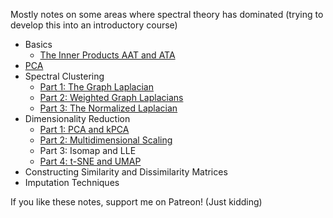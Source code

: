 Mostly notes on some areas where spectral theory has dominated (trying to develop this into an introductory course)

- Basics
   - [The Inner Products AAT and ATA](https://kalngyk.github.io/doc/AAT%20and%20ATA.pdf)
- [PCA](https://kalngyk.github.io/doc/Spectral%20theory%20basis%20of%20PCA.pdf)
- Spectral Clustering
   - [Part 1: The Graph Laplacian](https://kalngyk.github.io/doc/Spectral%20Clustering%20Pt1.pdf)
   - [Part 2: Weighted Graph Laplacians](https://kalngyk.github.io/doc/Spectral%20Clustering%20Pt2.pdf)
   - [Part 3: The Normalized Laplacian](https://kalngyk.github.io/doc/Spectral%20Clustering%20Pt3.pdf)
- Dimensionality Reduction
   - [Part 1: PCA and kPCA](https://kalngyk.github.io/doc/Dimensionality%20Reduction%20Pt1.pdf) 
   - [Part 2: Multidimensional Scaling](https://kalngyk.github.io/doc/Dimensionality%20Reduction%20Pt2.pdf) 
   - Part 3: Isomap and LLE
   - [Part 4: t-SNE and UMAP](https://kalngyk.github.io/doc/Dimensionality%20Reduction%20Pt4.pdf) 
- Constructing Similarity and Dissimilarity Matrices
- Imputation Techniques

If you like these notes, support me on Patreon! (Just kidding)
